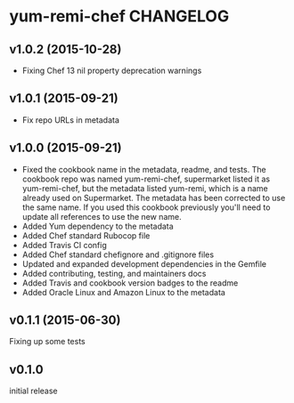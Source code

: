 yum-remi-chef CHANGELOG
=======================

v1.0.2 (2015-10-28)
-------------------
- Fixing Chef 13 nil property deprecation warnings

v1.0.1 (2015-09-21)
-------------------
- Fix repo URLs in metadata

v1.0.0 (2015-09-21)
-------------------
- Fixed the cookbook name in the metadata, readme, and tests.  The cookbook repo was named yum-remi-chef, supermarket listed it as yum-remi-chef, but the metadata listed yum-remi, which is a name already used on Supermarket.  The metadata has been corrected to use the same name.  If you used this cookbook previously you'll need to update all references to use the new name.
- Added Yum dependency to the metadata
- Added Chef standard Rubocop file
- Added Travis CI config
- Added Chef standard chefignore and .gitignore files
- Updated and expanded development dependencies in the Gemfile
- Added contributing, testing, and maintainers docs
- Added Travis and cookbook version badges to the readme
- Added Oracle Linux and Amazon Linux to the metadata

v0.1.1 (2015-06-30)
------
Fixing up some tests

v0.1.0
------
initial release

